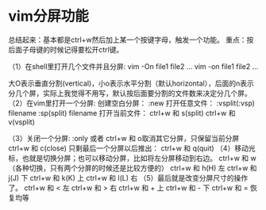 # vim分屏功能
 
总结起来：基本都是ctrl+w然后加上某一个按键字母，触发一个功能。
重点：按后面子母键的时候记得要松开ctrl键。

（1）在shell里打开几个文件并且分屏:
vim -On file1 file2 ...
vim -on file1 file2 ...

大O表示垂直分割(vertical)，小o表示水平分割（默认horizontal），后面的n表示分几个屏，实际上我觉得不用写，默认按后面要分割的文件数来决定分几个屏。
（2）在vim里打开一个分屏:
创建空白分屏：
:new
打开任意文件：
:vsplit(:vsp) filename
:sp(split) filename
打开当前文件：
ctrl+w 和 s(split)
ctrl+w 和 v(vsplit)

（3）关闭一个分屏:
:only 或者 ctrl+w 和 o取消其它分屏，只保留当前分屏
ctrl+w 和 c(close)
只剩最后一个分屏以后推出：
ctrl+w 和 q(quit)
（4）移动光标，也就是切换分屏；也可以移动分屏，比如将左分屏移动到右边。
ctrl+w 和 w（各种切换，只有两个分屏的时候还是比较方便的）
ctrl+w 和 h(H) 左
ctrl+w 和 j(J) 下
ctrl+w 和 k(K) 上
ctrl+w 和 l(L) 右
（5）最后就是改变分屏尺寸的操作了。
ctrl+w 和 < 左
ctrl+w 和 > 右
ctrl+w 和 + 上
ctrl+w 和 - 下
ctrl+w 和 = 恢复均等